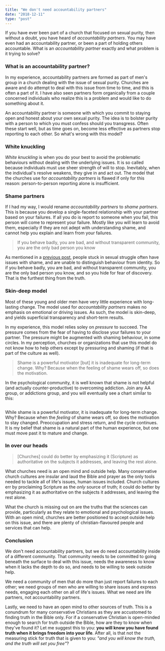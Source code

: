 ```yaml
---
title: "We don't need accountability partners"
date: "2018-12-11"
type: "post"
---
```

If you have ever been part of a church that focused on sexual purity, then without a doubt, you have heard of _accountability partners_. You may have even had an accountability partner, or been a part of holding others accountable. What is an _accountability partner_ exactly and what problem is it trying to solve?

### What is an accountability partner?
In my experience, accountability partners are formed as part of men's group in a church dealing with the issue of sexual purity. Churches are aware and do attempt to deal with this issue from time to time, and this is often a part of it. I have also seen partners form organically from a couple concerned individuals who realize this is a problem and would like to do something about it.

An accountability partner is someone with which you commit to staying open and honest about your own sexual purity. The idea is to bolster purity with a person to which you must confess should you transgress. Often these start well, but as time goes on, become less effective as partners stop reporting to each other. So what's wrong with this model?

### White knuckling
_White knuckling_ is when you do your best to avoid the problematic behaviours without dealing with the underlying issues. It is so called because individuals must use sheer strength of will to stop. Inevitably, when the individual's resolve weakens, they give in and act out. The model that the churches use for _accountability partners_ is flawed if only for this reason: person-to-person reporting alone is insufficient. 

### Shame partners
If I had my way, I would rename _accountability partners_ to _shame partners_. This is because you develop a single-faceted relationship with your partner based on your failures. If all you do is report to someone when you fail, this person will come to represent your failure. Mostly like you will learn to avoid them, especially if they are not adept with understanding shame, and cannot help you explain and learn from your failures. 

> If you behave badly, you are bad, and without transparent community, you are the only bad person you know

As mentioned in a [previous post](/posts/so-what-are-we-hiding-and-why), people stuck in sexual struggle often have issues with shame, and are unable to distinguish behaviour from identity. So if you behave badly, you are bad, and without transparent community, you are the only bad person you know, and so you hide for fear of discovery. That is the furthest thing from the truth. 

### Skin-deep model
Most of these young and older men have very little experience with long-lasting change. The model used for _accountability partners_ makes no emphasis on emotional or driving issues. As such, the model is skin-deep, and yields superficial transparency and short-term results. 

In my experience, this model relies soley on _pressure_ to succeed. The pressure comes from the fear of having to disclose your failures to your partner. The pressure might be augmented with shaming behaviour, in some circles. In my perception, churches or organizations that use this model do not know how to help others except by pressuring and shaming (if that is part of the culture as well).

> Shame is a powerful motivator [but] it is inadequate for long-term change. Why? Because when the feeling of shame wears off, so does the motivation.

In the psychological community, it is well known that shame is not helpful (and actually counter-productive) to overcoming addiction. Join any AA group, or addictions group, and you will eventually see a chart similar to this:

<img src="http://i.imgur.com/gdkTHeM.jpg" alt="">

While shame is a powerful motivator, it is inadequate for long-term change. Why? Because when the _feeling_ of shame wears off, so does the motivation to stay changed. Preoccupation and stress return, and the cycle continues. It is my belief that shame is a natural part of the human experience, but one must move past it to mature and change.

### In over our heads

> [Churches] could do better by emphasizing it (Scripture) as authoritative on the subjects it addresses, and leaving the rest alone. 

What churches need is an open mind and outside help. Many conservative church cultures are insular and laud the Bible and prayer as the only tools needed to tackle all of life's issues, human issues included. Church cultures err by proclaiming Scripture as the _only_ source of truth; it could do better by emphasizing it as authoritative on the subjects it addresses, and leaving the rest alone. 

What the church is missing out on are the truths that the sciences can provide, particularly as they relate to emotional and psychological issues. With an open mind, churches are better positioned to accept outside help on this issue, and there are plenty of christian-flavoured people and services that can help.

### Conclusion
We don't need accountability partners, but we do need accountability inside of a different community. That community needs to be committed to going beneath the surface to deal with this issue, needs the awareness to know when it lacks the depth to do so, and needs to be willing to seek outside help. 

We need a community of men that do more than just report failures to each other; we need groups of men who are willing to share issues and express needs, engaging each other on all of life's issues. What we need are life partners, not accountability partners. 

Lastly, we need to have an open mind to other sources of truth. This is a conundrum for many conservative Christians as they are accustomed to finding truth in the Bible only. For if a conservative Christian is open-minded enough to search for truth outside the Bible, how are they to know when they've found it? Let me suggest this to you: __you will know you have found truth when it brings freedom into your life__. After all, is that not the measuring stick for truth that is given to you: _"and you will know the truth, and the truth will set you free"_? 

